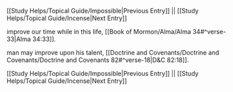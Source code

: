 [[Study Helps/Topical Guide/Impossible|Previous Entry]]  ||  [[Study Helps/Topical Guide/Incense|Next Entry]]

 improve our time while in this life, [[Book of Mormon/Alma/Alma 34#^verse-33|Alma 34:33]].

 man may improve upon his talent, [[Doctrine and Covenants/Doctrine and Covenants/Doctrine and Covenants 82#^verse-18|D&C 82:18]].

[[Study Helps/Topical Guide/Impossible|Previous Entry]]  ||  [[Study Helps/Topical Guide/Incense|Next Entry]]